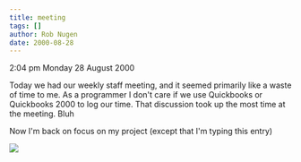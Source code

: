 ```yaml
---
title: meeting
tags: []
author: Rob Nugen
date: 2000-08-28
---
```


<p class=date>2:04 pm  Monday 28 August 2000

<p>Today we had our weekly staff meeting, and it seemed primarily like a
waste of time to me.  As a programmer I don't care if we use Quickbooks or
Quickbooks 2000 to log our time.  That discussion took up the most time at
the meeting.  Bluh

<p>Now I'm back on focus on my project (except that I'm typing this entry)

<p><img src="/images/rob/wL-ROB.gif">

